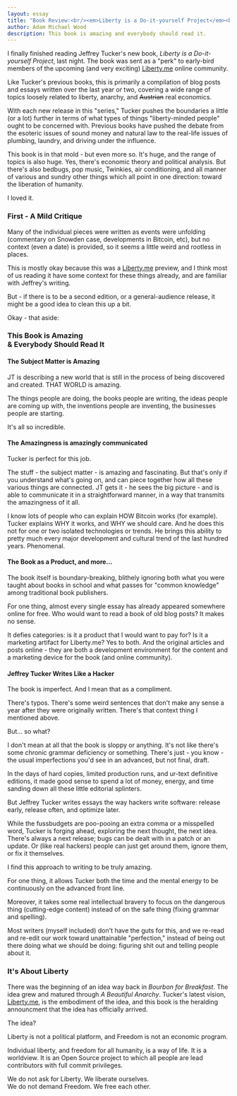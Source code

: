 ```yaml
---
layout: essay
title: "Book Review:<br/><em>Liberty is a Do-it-yourself Project</em><br/>by Jeffrey Tucker"
author: Adam Michael Wood
description: This book is amazing and everybody should read it.
---
```


I finally finished reading Jeffrey Tucker's new book, <em>Liberty is a Do-it-yourself Project</em>, last night. The book was sent as a "perk" to early-bird members of the upcoming (and very exciting) [Liberty.me](http://liberty.me) online community. 

Like Tucker's previous books, this is primarily a compilation of blog posts and essays written over the last year or two, covering a wide range of topics loosely related to liberty, anarchy, and <del>Austrian</del> real economics.

With each new release in this "series," Tucker pushes the boundaries a little (or a lot) further in terms of what types of things "liberty-minded people" ought to be concerned with. Previous books have pushed the debate from the esoteric issues of sound money and natural law to the real-life issues of plumbing, laundry, and driving under the influence.

This book is in that mold - but even more so. It's huge, and the range of topics is also huge. Yes, there's economic theory and political analysis. But there's also bedbugs, pop music, Twinkies, air conditioning, and all manner of various and sundry other things which all point in one direction: toward the liberation of humanity.

I loved it.
 
 
### First - A Mild Critique

Many of the individual pieces were written as events were unfolding (commentary on Snowden case, developments in Bitcoin, etc), but no context (even a date) is provided, so it seems a little weird and rootless in places. 

This is mostly okay because this was a [Liberty.me](http://liberty.me) preview, and I think most of us reading it have some context for these things already, and are familiar with Jeffrey's writing. 

But - if there is to be a second edition, or a general-audience release, it might be a good idea to clean this up a bit.

Okay - that aside:

### This Book is Amazing<br/>&amp; Everybody Should Read It 
 
 
#### The Subject Matter is Amazing

JT is describing a new world that is still in the process of being discovered and created. THAT WORLD is amazing. 

The things people are doing, the books people are writing, the ideas people are coming up with, the inventions people are inventing, the businesses people are starting.

It's all so incredible.

#### The Amazingness is amazingly communicated

Tucker is perfect for this job. 

The stuff - the subject matter - is amazing and fascinating. But that's only if you understand what's going on, and can piece together how all these various things are connected. JT gets it - he sees the big picture - and is able to communicate it in a straightforward manner, in a way that transmits the amazingness of it all. 

I know lots of people who can explain HOW Bitcoin works (for example). Tucker explains WHY it works, and WHY we should care. And he does this not for one or two isolated technologies or trends. He brings this ability to pretty much every major development and cultural trend of the last hundred years. Phenomenal.

#### The Book as a Product, and more...

The book itself is boundary-breaking, blithely ignoring both what you were taught about books in school and what passes for "common knowledge" among traditional book publishers. 

For one thing, almost every single essay has already appeared somewhere online for free. Who would want to read a book of old blog posts? It makes no sense. 

It defies categories: is it a product that I would want to pay for? Is it a marketing artifact for Liberty.me? Yes to both. And the original articles and posts online - they are both a development environment for the content and a marketing device for the book (and online community).


#### Jeffrey Tucker Writes Like a Hacker

The book is imperfect. And I mean that as a compliment. 

There's typos. There's some weird sentences that don't make any sense a year after they were originally written. There's that context thing I mentioned above. 

But... so what?

I don't mean at all that the book is sloppy or anything. It's not like there's some chronic grammar deficiency or something. There's just - you know - the usual imperfections you'd see in an advanced, but not final, draft.

In the days of hard copies, limited production runs, and ur-text definitive editions, it made good sense to spend a lot of money, energy, and time sanding down all these little editorial splinters. 

But Jeffrey Tucker writes essays the way hackers write software: release early, release often, and optimize later. 

While the fussbudgets are poo-pooing an extra comma or a misspelled word, Tucker is forging ahead, exploring the next thought, the next idea. There's always a next release; bugs can be dealt with in a patch or an update. Or (like real hackers) people can just get around them, ignore them, or fix it themselves.

I find this approach to writing to be truly amazing.

For one thing, it allows Tucker both the time and the mental energy to be continuously on the advanced front line. 

Moreover, it takes some real intellectual bravery to focus on the dangerous thing (cutting-edge content) instead of on the safe thing (fixing grammar and spelling). 

Most writers (myself included) don't have the guts for this, and we re-read and re-edit our work toward unattainable "perfection," instead of being out there doing what we should be doing: figuring shit out and telling people about it.


### It's About Liberty

There was the beginning of an idea way back in <em>Bourbon for Breakfast</em>. The idea grew and matured through <em>A Beautiful Anarchy</em>. Tucker's latest vision, [Liberty.me](http://liberty.me), is the embodiment of the idea, and this book is the heralding announcment that the idea has officially arrived.

The idea?

Liberty is not a political platform, and Freedom is not an economic program.

Individual liberty, and freedom for all humanity, is a way of life. It is a worldview. It is an Open Source project to which all people are lead contributors with full commit privileges.

We do not ask for Liberty. We liberate ourselves.  
We do not demand Freedom. We free each other.


